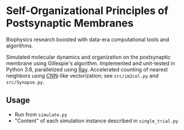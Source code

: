 # Self-Organizational Principles of Postsynaptic Membranes

Biophysics research boosted with data-era computational tools and algorithms.

Simulated molecular dynamics and organization on the postsynaptic membrane using Gillespie's
algorithm. Implemented and unit-tested in Python 3.8, parallelized using [Ray](https://ray.io/).
Accelerated counting of nearest neighbors using [CNN](https://en.wikipedia.org/wiki/Convolutional_neural_network)-like vectorization; see `src/im2col.py` and `src/Synapse.py`.

## Usage
- Run from `simulate.py`
- "Content" of each simulation instance described in `single_trial.py`
